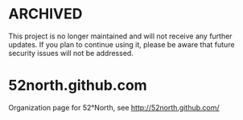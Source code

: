 # ARCHIVED

This project is no longer maintained and will not receive any further updates. If you plan to continue using it, please be aware that future security issues will not be addressed.

52north.github.com
==================

Organization page for 52°North, see http://52north.github.com/
